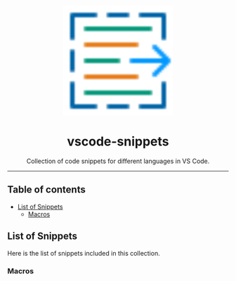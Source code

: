 <div align="center">
  <img
    alt="logo disk-scan"
    src="logo.svg"
    width="250"
  />
  <h1>
    vscode-snippets
  </h1>
  <p>
    Collection of code snippets for different languages in VS Code.
  </p>
</div>

<hr>

## Table of contents <!-- omit from toc -->

- [List of Snippets](#list-of-snippets)
  - [Macros](#macros)

## List of Snippets

Here is the list of snippets included in this collection.

### Macros
